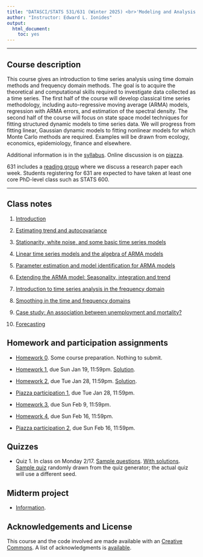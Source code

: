 ```yaml
---
title: "DATASCI/STATS 531/631 (Winter 2025) <br>'Modeling and Analysis of Time Series Data'"
author: "Instructor: Edward L. Ionides"
output:
  html_document:
    toc: yes
---
```


------

## Course description

This course gives an introduction to time series analysis using time domain methods and frequency domain methods. 
The goal is to acquire the theoretical and computational skills required to investigate data collected as a time series. 
The first half of the course will develop classical time series methodology, including auto-regressive moving average (ARMA) models, regression with ARMA errors, and estimation of the spectral density.
The second half of the course will focus on state space model techniques for fitting structured dynamic models to time series data. 
We will progress from fitting linear, Gaussian dynamic models to fitting nonlinear models for which Monte Carlo methods are required.
Examples will be drawn from ecology, economics, epidemiology, finance and elsewhere.

Additional information is in the [syllabus](syllabus.html). Online discussion is on [piazza](https://piazza.com/umich/winter2025/datascistats531).

631 includes a [reading group](631.html) where we discuss a research paper each week.
Students registering for 631 are expected to have taken at least one core PhD-level class such as STATS 600.

--------------

## Class notes

1. [Introduction](01/index.html)

2. [Estimating trend and autocovariance](02/index.html)

3. [Stationarity, white noise, and some basic time series models](03/index.html)

4. [Linear time series models and the algebra of ARMA models](04/index.html)

5. [Parameter estimation and model identification for ARMA models](05/index.html)

6. [Extending the ARMA model: Seasonality, integration and trend](06/index.html)

7. [Introduction to time series analysis in the frequency domain](07/index.html)

8. [Smoothing in the time and frequency domains](08/index.html)

9. [Case study: An association between unemployment and mortality?](09/index.html)

10. [Forecasting](10/index.html)

<!--

10. [Introduction to partially observed Markov process models](10/index.html)

11. [Introduction to simulation-based inference for epidemiological dynamics via the pomp R package](11/index.html)

12. [Simulation of stochastic dynamic models](12/index.html)

13. [Likelihood for POMP models: Theory and practice](13/index.html)

14. [Likelihood maximization for POMP models](14/index.html)

15. [A case study of polio including covariates, seasonality & over-dispersion](15/index.html)

16. [A case study of financial volatility and a POMP model with observations driving latent dynamics](16/index.html). With [notes on how to run the code on the Great Lakes Linux cluster](16/README.html).

17. [A case study of measles: Dynamics revealed in long time series](17/index.html)

18. [A case study of ebola: Model criticism and forecasting](18/index.html)

-->

<!--

There are further POMP case studies, in a similar style, on [Ebola modeling](https://kingaa.github.io/sbied/ebola/index.html), [measles transmission](https://kingaa.github.io/sbied/measles/index.html), and [dynamic variation in the rate of human sexual contacts](https://kingaa.github.io/sbied/contacts/index.html).

--------

-->

## Homework and participation assignments


* [Homework 0](hw00/hw00.html). Some course preparation. Nothing to submit.

* [Homework 1](hw01/hw01.html), due Sun Jan 19, 11:59pm.
  [Solution](hw01/sol01.html).

* [Homework 2](hw02/hw02.html), due Tue Jan 28, 11:59pm.
[Solution](hw02/sol02.html).

* [Piazza participation 1](participation/participation1.html), due Tue Jan 28, 11:59pm.

* [Homework 3](hw03/hw03.html), due Sun Feb 9, 11:59pm.

<!--
[Solution](hw03/sol03.html).
-->


* [Homework 4](hw04/hw04.html), due Sun Feb 16, 11:59pm.
<!--
[Solution](hw04/sol04.html).
-->

* [Piazza participation 2](participation/participation2.html), due Sun Feb 16, 11:59pm.

<!--
* [Participation 4](participation/participation4.html), due Sun Feb 18, 11:59pm.

* [Homework 5](hw05/hw05.html), due Sun Mar 17, 11:59pm.
[Solution](hw05/sol05.html).

* [Participation 5](participation/participation5.html), due Sun Mar 17, 11:59pm.


* [Homework 6](hw06/hw06.html), due Sun Mar 24, 11:59pm. 
[Solution](hw06/sol06.html).

* [Participation 6](participation/participation6.html), due Sun Mar 24, 11:59pm.

* [Homework 7](hw07/hw07.html), due Sun Mar 31, 11:59pm. Extended to Wed Apr 3.
[Solution](hw07/sol07.html).


* [Participation 7](participation/participation7.html), due Sun Mar 31, 11:59pm. Extended to Wed Apr 3.


* [Homework 8](hw08/hw08.pdf), due Sun Apr 14, 11:59pm.
[Solution](hw08/sol08.pdf).

* [Participation 8](participation/participation8.html), due Sun Apr 14, 11:59pm.

-->

<!--

* There is no assigned homework for the last two weeks of the semester. You should work on your final project. The remaining lectures contain material that will be useful for your final projects.

-------------------

-->

## Quizzes

* Quiz 1. In class on Monday 2/17. [Sample questions](quiz/quiz1-all.pdf). [With solutions](quiz/quiz1-sol.pdf). [Sample quiz](quiz/quiz1-sample.pdf) randomly drawn from the quiz generator; the actual quiz will use a different seed.

## Midterm project

* [Information](midterm_project/midterm_project_info.html).

<!--
* [Midterm peer review report instructions](midterm_project/midterm_review.html)

* [2024 midterm projects](midterm_project/index.html)

* You are welcome to browse previous midterm projects. The [2022 midterm projects](http://ionides.github.io/531w22/midterm_project/) and  [2021 midterm projects](http://ionides.github.io/531w21/midterm_project/) have a posted summary of peer review comments. Earlier projects are also available, from [2016](http://ionides.github.io/531w16/midterm_project/), [2018](http://ionides.github.io/531w18/midterm_project/) and [2020](http://ionides.github.io/531w20/midterm_project/).


-------------

-->


<!--

## Final project


* [Information](final_project/final_project_info.html)

* [Final peer review report instructions](final_project/final_review.html)

* [2024 final projects](final_project/index.html)

* You're welcome to browse previous final projects. The [2021](http://ionides.github.io/531w21/final_project/) and  [2022](http://ionides.github.io/531w22/final_project/)  final projects have a posted summary of peer review comments. Earlier projects from [2016](http://ionides.github.io/531w16/final_project/), [2018](http://ionides.github.io/531w18/final_project/), [2020](http://ionides.github.io/531w20/final_project/) may also be useful.

If building on old source code, note that there are some differences between versions of the software package **pomp**. The [**pomp** version 2 upgrade guide](https://kingaa.github.io/pomp/vignettes/upgrade_guide.html) can be helpful. There are various smaller changes between **pomp 2.0** and the current **pomp 5.6**.

--------

## Using the Great Lakes cluster

* Great Lakes access will be set up after the midterm project and used for the second half of the course.

* [Introductory notes](greatlakes/index.html) for using our class account on the greatlakes cluster. This is optional but may be helpful for your final project.

* If you are already familiar with using R on Great Lakes, all you need to know is the class account: ```stats531w24_class```.

* You are expected to use our class account only for computations related to DATASCI/STATS 531.

* Please share knowledge about cluster computing between group members, and/or on piazza, to help everyone who wants to learn these skills.

* Cluster-related questions can also be emailed to arc-support@umich.edu.

---------

-->



## Acknowledgements and License

This course and the code involved are made available with an [Creative Commons](LICENSE).
A list of acknowledgments is [available](acknowledge.html).
